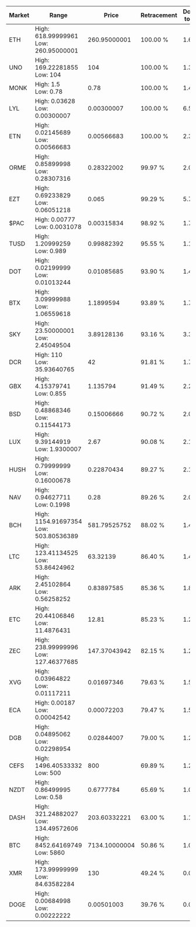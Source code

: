 | Market | Range | Price| Retracement | Doubles to 50% |
| --- | --- | --- | --- | --- |
| ETH | High: 618.99999961<br />Low: 260.95000001 | 260.95000001 | 100.00 % | 1.69 |
| UNO | High: 169.22281855<br />Low: 104 | 104 | 100.00 % | 1.31 |
| MONK | High: 1.5<br />Low: 0.78 | 0.78 | 100.00 % | 1.46 |
| LYL | High: 0.03628<br />Low: 0.00300007 | 0.00300007 | 100.00 % | 6.55 |
| ETN | High: 0.02145689<br />Low: 0.00566683 | 0.00566683 | 100.00 % | 2.39 |
| ORME | High: 0.85899998<br />Low: 0.28307316 | 0.28322002 | 99.97 % | 2.02 |
| EZT | High: 0.69233829<br />Low: 0.06051218 | 0.065 | 99.29 % | 5.79 |
| $PAC | High: 0.00777<br />Low: 0.0031078 | 0.00315834 | 98.92 % | 1.72 |
| TUSD | High: 1.20999259<br />Low: 0.989 | 0.99882392 | 95.55 % | 1.10 |
| DOT | High: 0.02199999<br />Low: 0.01013244 | 0.01085685 | 93.90 % | 1.48 |
| BTX | High: 3.09999988<br />Low: 1.06559618 | 1.1899594 | 93.89 % | 1.75 |
| SKY | High: 23.50000001<br />Low: 2.45049504 | 3.89128136 | 93.16 % | 3.33 |
| DCR | High: 110<br />Low: 35.93640765 | 42 | 91.81 % | 1.74 |
| GBX | High: 4.15379741<br />Low: 0.855 | 1.135794 | 91.49 % | 2.20 |
| BSD | High: 0.48868346<br />Low: 0.11544173 | 0.15006666 | 90.72 % | 2.01 |
| LUX | High: 9.39144919<br />Low: 1.9300007 | 2.67 | 90.08 % | 2.12 |
| HUSH | High: 0.79999999<br />Low: 0.16000678 | 0.22870434 | 89.27 % | 2.10 |
| NAV | High: 0.94627711<br />Low: 0.1998 | 0.28 | 89.26 % | 2.05 |
| BCH | High: 1154.91697354<br />Low: 503.80536389 | 581.79525752 | 88.02 % | 1.43 |
| LTC | High: 123.41134525<br />Low: 53.86424962 | 63.32139 | 86.40 % | 1.40 |
| ARK | High: 2.45102864<br />Low: 0.56258252 | 0.83897585 | 85.36 % | 1.80 |
| ETC | High: 20.44106846<br />Low: 11.4876431 | 12.81 | 85.23 % | 1.25 |
| ZEC | High: 238.99999996<br />Low: 127.46377685 | 147.37043942 | 82.15 % | 1.24 |
| XVG | High: 0.03964822<br />Low: 0.01117211 | 0.01697346 | 79.63 % | 1.50 |
| ECA | High: 0.00187<br />Low: 0.00042542 | 0.00072203 | 79.47 % | 1.59 |
| DGB | High: 0.04895062<br />Low: 0.02298954 | 0.02844007 | 79.00 % | 1.26 |
| CEFS | High: 1496.40533332<br />Low: 500 | 800 | 69.89 % | 1.25 |
| NZDT | High: 0.86499995<br />Low: 0.58 | 0.6777784 | 65.69 % | 1.07 |
| DASH | High: 321.24882027<br />Low: 134.49572606 | 203.60332221 | 63.00 % | 1.12 |
| BTC | High: 8452.64169749<br />Low: 5860 | 7134.10000004 | 50.86 % | 1.00 |
| XMR | High: 173.99999999<br />Low: 84.63582284 | 130 | 49.24 % | 0.00 |
| DOGE | High: 0.00684998<br />Low: 0.00222222 | 0.00501003 | 39.76 % | 0.00 |
